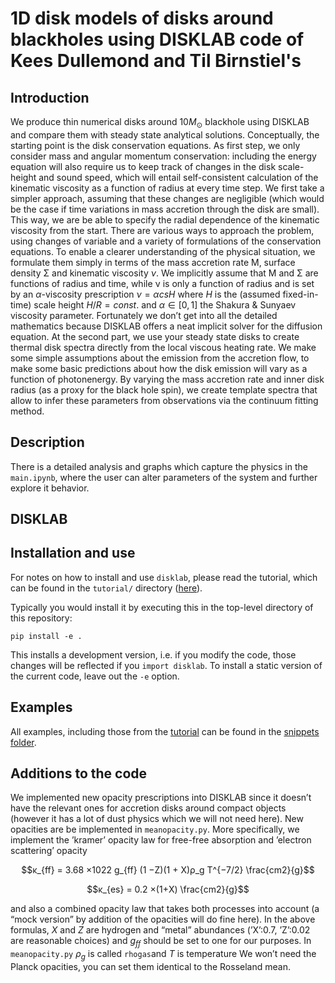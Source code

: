 # 1D disk models of disks around blackholes using DISKLAB code of Kees Dullemond and Til Birnstiel's

## Introduction

We produce thin numerical disks around $10M_{\odot}$ blackhole using DISKLAB and compare them with steady state analytical solutions. Conceptually, the starting point is the disk conservation equations. As first step, we only consider mass and angular momentum conservation: including the energy equation will also require us to keep track of changes in the disk scale-height and sound speed, which will entail self-consistent calculation of the kinematic viscosity as a function of radius at every time step. We first take a simpler approach, assuming that these changes are negligible (which would be the case if time variations in mass accretion through the disk are small). This way, we are be able to specify the radial dependence of the kinematic viscosity from the start. There are various ways to approach the problem, using changes of variable and a variety of formulations of the conservation equations. To enable a clearer understanding of the physical situation, we formulate them simply in terms of the mass accretion rate  ̇M, surface density Σ and kinematic viscosity $ν$. We implicitly assume that  ̇M and Σ are functions of radius and time, while ν is only a function of radius and is set by an $α$-viscosity prescription $ν = αcsH$ where $H$ is the (assumed fixed-in-time) scale height $H/R = const.$ and $α ∈ [0,1]$ the Shakura & Sunyaev viscosity parameter. Fortunately we don’t get into all the detailed mathematics because DISKLAB offers a neat implicit solver for the diffusion equation.
At the second part, we use your steady state disks to create thermal disk spectra directly from the local viscous heating rate. We make some simple assumptions about the emission from the accretion flow, to make some basic predictions about how the disk emission will vary as a function of photonenergy. By varying the mass accretion rate and inner disk radius (as a proxy for the black hole spin), we create template spectra that allow to infer these parameters from observations via the continuum fitting method.

## Description

There is a detailed analysis and graphs which capture the physics  in the `main.ipynb`, where the user can alter parameters of the system and further explore it behavior.

## DISKLAB

## Installation and use

For notes on how to install and use `disklab`, please read the tutorial, which can be found in the `tutorial/` directory ([here](tutorial/disklab_tutorial.pdf)).

Typically you would install it by executing this in the top-level directory of this repository:

    pip install -e .

This installs a development version, i.e. if you modify the code, those changes will be reflected if you `import disklab`. To install a static version of the current code, leave out the `-e` option.

## Examples

All examples, including those from the [tutorial](tutorial/disklab_tutorial.pdf) can be found in the [snippets folder](snippets).

## Additions to the code

We implemented new opacity prescriptions into DISKLAB since it doesn’t have the relevant ones for accretion disks around compact objects (however it has a lot of dust physics which we will not need here). New opacities are be implemented in `meanopacity.py`. More specifically, we implement the ’kramer’ opacity law for free-free absorption and ’electron scattering’ opacity

$$κ_{ff} = 3.68 ×1022 g_{ff} (1 −Z)(1 + X)ρ_g T^{−7/2} \frac{cm2}{g}$$

$$κ_{es} = 0.2 ×(1+X) \frac{cm2}{g}$$

and also a combined opacity law that takes both processes into account (a “mock version” by addition of the opacities will do fine here). In the above formulas, $X$ and $Z$ are hydrogen and “metal” abundances (’X’:0.7, ’Z’:0.02 are reasonable choices) and $g_{ff}$ should be set to one for our purposes. In `meanopacity.py` $ρ_g$ is called `rhogas`and $T$ is temperature We won’t need the Planck opacities, you can set them identical to the Rosseland mean.
